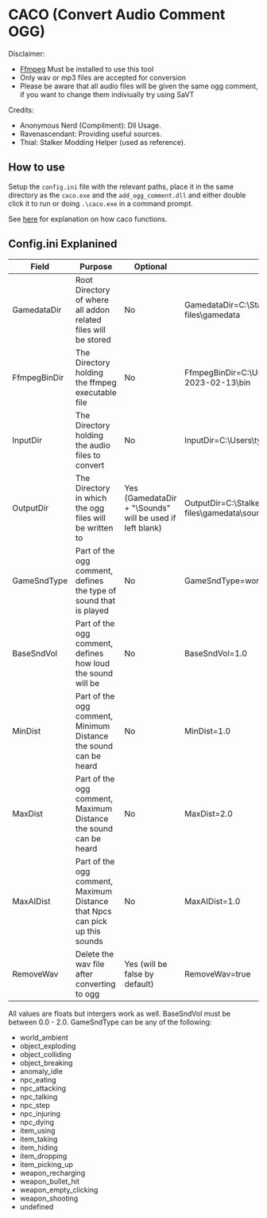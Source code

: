# CACO (Convert Audio Comment OGG)

Disclaimer:

- [Ffmpeg](https://www.ffmpeg.org/download.html) Must be installed to use this tool
- Only wav or mp3 files are accepted for conversion
- Please be aware that all audio files will be given the same ogg comment, if you want to change them indiviually try using SaVT

Credits:

- Anonymous Nerd (Compilment): Dll Usage.
- Ravenascendant: Providing useful sources.
- Thial: Stalker Modding Helper (used as reference).

## How to use

Setup the `config.ini` file with the relevant paths, place it in the same directory as the `caco.exe` and the `add_ogg_comment.dll` and either double click it to run or doing `.\caco.exe` in a command prompt.

See [here](ogg-comment-editor.md) for explanation on how caco functions.

## Config.ini Explanined

|Field|Purpose|Optional|Example|
|-----|-------|--------|-------|
|GamedataDir|Root Directory of where all addon related files will be stored|No|GamedataDir=C:\Stalker Dev\game files\gamedata|
|FfmpegBinDir|The Directory holding the ffmpeg executable file|No|FfmpegBinDir=C:\Users\tyres\ffmpeg\ffmpeg-2023-02-13\bin|
|InputDir|The Directory holding the audio files to convert|No|InputDir=C:\Users\tyres\OneDrive\Desktop\Input|
|OutputDir|The Directory in which the ogg files will be written to|Yes (GamedataDir + "\\Sounds" will be used if left blank)|OutputDir=C:\Stalker Dev\game files\gamedata\sounds|
|GameSndType|Part of the ogg comment, defines the type of sound that is played|No|GameSndType=world_ambient|
|BaseSndVol|Part of the ogg comment, defines how loud the sound will be|No|BaseSndVol=1.0|
|MinDist|Part of the ogg comment, Minimum Distance the sound can be heard|No|MinDist=1.0|
|MaxDist|Part of the ogg comment, Maximum Distance the sound can be heard|No|MaxDist=2.0|
|MaxAIDist|Part of the ogg comment, Maximum Distance that Npcs can pick up this sounds|No|MaxAIDist=1.0|
|RemoveWav|Delete the wav file after converting to ogg|Yes (will be false by default)|RemoveWav=true|

All values are floats but intergers work as well.
BaseSndVol must be between 0.0 - 2.0.
GameSndType can be any of the following:

- world_ambient
- object_exploding
- object_colliding
- object_breaking
- anomaly_idle
- npc_eating
- npc_attacking
- npc_talking
- npc_step
- npc_injuring
- npc_dying
- item_using
- item_taking
- item_hiding
- item_dropping
- item_picking_up
- weapon_recharging
- weapon_bullet_hit
- weapon_empty_clicking
- weapon_shooting
- undefined

